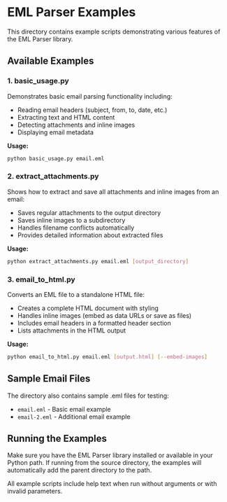 # EML Parser Examples

This directory contains example scripts demonstrating various features of the EML Parser library.

## Available Examples

### 1. basic_usage.py

Demonstrates basic email parsing functionality including:
- Reading email headers (subject, from, to, date, etc.)
- Extracting text and HTML content
- Detecting attachments and inline images
- Displaying email metadata

**Usage:**
```bash
python basic_usage.py email.eml
```

### 2. extract_attachments.py

Shows how to extract and save all attachments and inline images from an email:
- Saves regular attachments to the output directory
- Saves inline images to a subdirectory
- Handles filename conflicts automatically
- Provides detailed information about extracted files

**Usage:**
```bash
python extract_attachments.py email.eml [output_directory]
```

### 3. email_to_html.py

Converts an EML file to a standalone HTML file:
- Creates a complete HTML document with styling
- Handles inline images (embed as data URLs or save as files)
- Includes email headers in a formatted header section
- Lists attachments in the HTML output

**Usage:**
```bash
python email_to_html.py email.eml [output.html] [--embed-images]
```

## Sample Email Files

The directory also contains sample .eml files for testing:
- `email.eml` - Basic email example
- `email-2.eml` - Additional email example

## Running the Examples

Make sure you have the EML Parser library installed or available in your Python path. If running from the source directory, the examples will automatically add the parent directory to the path.

All example scripts include help text when run without arguments or with invalid parameters. 